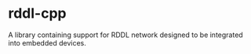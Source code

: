 # rddl-cpp
A library containing support for RDDL network designed to be integrated into embedded devices.
